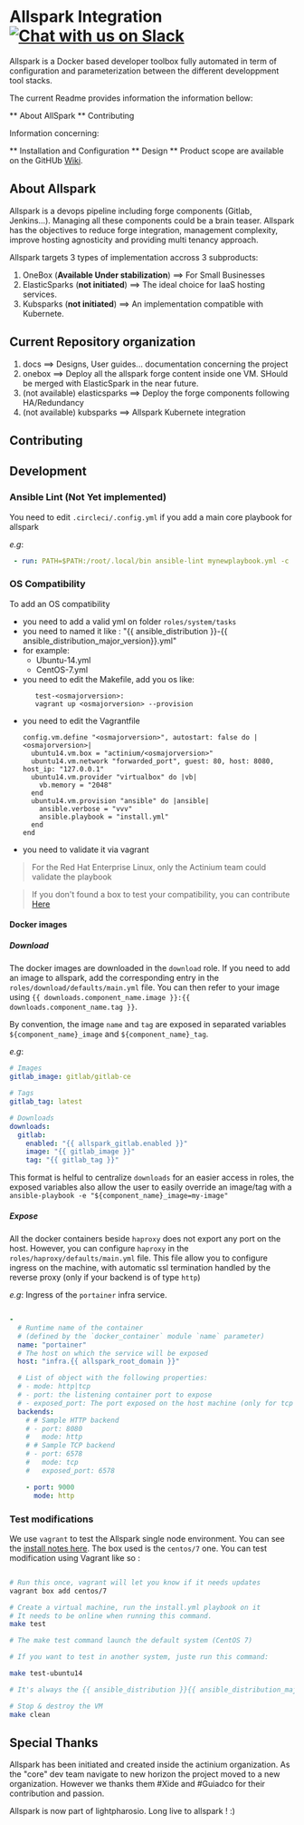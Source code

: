 

# Allspark Integration[![Chat with us on Slack](https://img.shields.io/badge/chat%20with%20us%20on-Slack-blue.svg)](https://lightpharosio.slack.com)

Allspark is a Docker based developer toolbox fully automated in term of configuration and parameterization between the different developpment tool stacks.

<aside class="notice">
The current Readme provides information the information bellow:
  
** About AllSpark
** Contributing
  
Information concerning:

** Installation and Configuration
** Design
** Product scope are available on the GitHUb [Wiki](https://github.com/lightpharosio/allspark_iaas_integration/wiki).
</aside>


## About Allspark

Allspark is a devops pipeline including forge components (Gitlab, Jenkins...). Managing all these components could be a brain teaser. Allspark has the objectives to reduce forge integration, management complexity, improve hosting agnosticity and providing multi tenancy approach.  

Allspark targets 3 types of implementation accross 3 subproducts:
1. OneBox (**Available Under stabilization**) ==> For Small Businesses
2. ElasticSparks (**not initiated**) ==> The ideal choice for IaaS hosting services.
3. Kubsparks (**not initiated**) ==> An implementation compatible with Kubernete.

## Current Repository organization

1. docs ==> Designs, User guides... documentation concerning the project
2. onebox ==> Deploy all the allspark forge content inside one VM. SHould be merged with ElasticSpark in the near future.
3. (not available) elasticsparks ==> Deploy the forge components following HA/Redundancy  
3. (not available) kubsparks ==> Allspark Kubernete integration 


## Contributing

## Development

### Ansible Lint (Not Yet implemented)
You need to edit `.circleci/.config.yml` if you add a main core playbook for allspark

_e.g_:
```yaml
 - run: PATH=$PATH:/root/.local/bin ansible-lint mynewplaybook.yml -c .circleci/.ansible-lint
```

### OS Compatibility

To add an OS compatibility
  - you need to add a valid yml on folder ```roles/system/tasks```
  - you need to named it like : "{{ ansible_distribution }}-{{ ansible_distribution_major_version}}.yml"
  - for example:
    - Ubuntu-14.yml
    - CentOS-7.yml
  - you need to edit the Makefile, add you os like:
    ```
       test-<osmajorversion>:
       vagrant up <osmajorversion> --provision
    ```
  - you need to edit the Vagrantfile
    ```
    config.vm.define "<osmajorversion>", autostart: false do |<osmajorversion>|
      ubuntu14.vm.box = "actinium/<osmajorversion>"
      ubuntu14.vm.network "forwarded_port", guest: 80, host: 8080, host_ip: "127.0.0.1"
      ubuntu14.vm.provider "virtualbox" do |vb|
        vb.memory = "2048"
      end
      ubuntu14.vm.provision "ansible" do |ansible|
        ansible.verbose = "vvv"
        ansible.playbook = "install.yml"
      end
    end
    ```
  - you need to validate it via vagrant

>For the Red Hat Enterprise Linux, only the Actinium team could validate the playbook

>If you don't found a box to test your compatibility, you can contribute [Here](https://app.vagrantup.com/actinium/)

#### Docker images

##### Download

The docker images are downloaded in the `download` role.
If you need to add an image to allspark, add the corresponding entry
in the `roles/download/defaults/main.yml` file. You can then refer to
your image using `{{ downloads.component_name.image }}:{{ downloads.component_name.tag }}`.

By convention, the image `name` and `tag` are exposed in separated variables `${component_name}_image` and `${component_name}_tag`.

_e.g_:
```yaml
# Images
gitlab_image: gitlab/gitlab-ce

# Tags
gitlab_tag: latest

# Downloads
downloads:
  gitlab:
    enabled: "{{ allspark_gitlab.enabled }}"
    image: "{{ gitlab_image }}"
    tag: "{{ gitlab_tag }}"
```

This format is helful to centralize `downloads` for an easier access in roles, the exposed variables also allow the user to
easily override an image/tag with a `ansible-playbook -e "${component_name}_image=my-image"`

##### Expose

All the docker containers beside `haproxy` does not export any port on the host.
However, you can configure `haproxy` in the `roles/haproxy/defaults/main.yml` file.
This file allow you to configure ingress on the machine, with automatic ssl termination handled
by the reverse proxy (only if your backend is of type `http`)

_e.g_: Ingress of the `portainer` infra service.
```yaml

-
  # Runtime name of the container
  # (defined by the `docker_container` module `name` parameter)
  name: "portainer"
  # The host on which the service will be exposed
  host: "infra.{{ allspark_root_domain }}"

  # List of object with the following properties:
  # - mode: http|tcp
  # - port: the listening container port to expose
  # - exposed_port: The port exposed on the host machine (only for tcp mode)
  backends:
    # # Sample HTTP backend
    # - port: 8080
    #   mode: http
    # # Sample TCP backend
    # - port: 6578
    #   mode: tcp
    #   exposed_port: 6578

    - port: 9000
      mode: http

```

### Test modifications

We use `vagrant` to test the Allspark single node environment.
You can see the [install notes here](https://www.vagrantup.com/docs/installation/).
The box used is the `centos/7` one.
You can test modification using Vagrant like so :
```sh

# Run this once, vagrant will let you know if it needs updates
vagrant box add centos/7

# Create a virtual machine, run the install.yml playbook on it
# It needs to be online when running this command.
make test

# The make test command launch the default system (CentOS 7)

# If you want to test in another system, juste run this command:

make test-ubuntu14

# It's always the {{ ansible_distribution }}{{ ansible_distribution_major_version }}

# Stop & destroy the VM
make clean
```

## Special Thanks
Allspark has been initiated and created inside the actinium organization. As the "core" dev team navigate to new horizon the project moved to a new organization. However we thanks them #Xide and #Guiadco for their contribution and passion. 

Allspark is now part of lightpharosio. Long live to allspark ! :)
